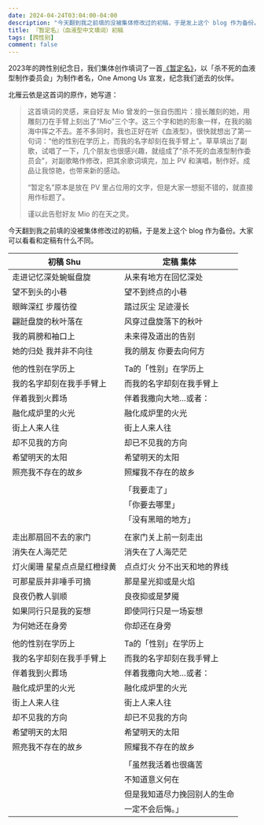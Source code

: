 ```yaml
---
date: 2024-04-24T03:04:00-04:00
description: "今天翻到我之前填的没被集体修改过的初稿，于是发上这个 blog 作为备份。大家可以看看和定稿有什么不同。"
title: 『暂定名』（血液型中文填词）初稿
tags: [跨性别]
comment: false
---
```


2023年的跨性别纪念日，我们集体创作填词了一首[《暂定名》](https://www.youtube.com/watch?v=CtM1r8fXZr0)，以「杀不死的血液型制作委员会」为制作者名，One Among Us 宣发，纪念我们逝去的伙伴。

北雁云依是这首词的原作，她写道：

>  这首填词的灵感，来自好友 Mio 曾发的一张自伤图片：擅长雕刻的她，用雕刻刀在手臂上刻出了“Mio”三个字。这三个字和她的形象一样，在我的脑海中挥之不去。差不多同时，我也正好在听《血液型》，很快就想出了第一句词：“他的性别在学历上，而我的名字却刻在我手臂上”。草草填出了副歌，试唱了一下，几个朋友也很感兴趣，就组成了“杀不死的血液型制作委员会”，对副歌略作修改，把其余歌词填完，加上 PV 和演唱，制作好。成品让我惊艳，也带来新的感动。
>
> “暂定名”原本是放在 PV 里占位用的文字，但是大家一想挺不错的，就直接用作标题了。
>
> 谨以此告慰好友 Mio 的在天之灵。 

今天翻到我之前填的没被集体修改过的初稿，于是发上这个 blog 作为备份。大家可以看看和定稿有什么不同。

|初稿 Shu|定稿 集体|
|---|---|
|走进记忆深处蜿蜒盘旋|从来有地方在回忆深处 |
|望不到头的小巷|望不到终点的小巷 |
|眼眸深红 步履彷徨 |踏过灰尘 足迹漫长 |
|翩跹盘旋的秋叶落在|风穿过盘旋落下的秋叶 |
|我的肩膀和袖口上|未来得及道出的告别 |
|她的归处 我并非不向往 |我的朋友 你要去向何方 |
|| |
|他的性别在学历上 |Ta的「性别」在学历上 |
|我的名字却刻在我手手臂上|而我的名字却刻在我手臂上 |
|伴着我到火葬场 |伴着我撒向大地…或者： |
|融化成炉里的火光 |融化成炉里的火光 |
|街上人来人往 |街上人来人往 |
|却不见我的方向 |却已不见我的方向 |
|希望明天的太阳 |希望明天的太阳 |
|照亮我不存在的故乡 |照耀我不存在的故乡 |
| | |
| |「我要走了」 |
| |「你要去哪里」 |
| |「没有黑暗的地方」 |
|| |
|走出那扇回不去的家门|在家门关上前一刻走出 |
|消失在人海茫茫|消失在了人海茫茫 |
|灯火阑珊 星星点点是红橙绿黄 |点点灯火 分不出天和地的界线 |
|可那星辰并非唾手可摘|那是星光抑或是火焰 |
|良夜仍教人驯顺|良夜抑或是梦魇 |
|如果同行只是我的妄想|即使同行只是一场妄想 |
|为何她还在身旁|你却还在身旁 |
| | |
|他的性别在学历上 |Ta的「性别」在学历上 |
|我的名字却刻在我手手臂上|而我的名字却刻在我手臂上 |
|伴着我到火葬场 |伴着我撒向大地…或者： |
|融化成炉里的火光 |融化成炉里的火光 |
|街上人来人往 |街上人来人往 |
|却不见我的方向 |却已不见我的方向 |
|希望明天的太阳 |希望明天的太阳 |
|照亮我不存在的故乡 |照耀我不存在的故乡 |
| | |
| |「虽然我活着也很痛苦 |
| | 不知道意义何在 |
| | 但是我知道尽力挽回别人的生命|
| | 一定不会后悔。」| 

